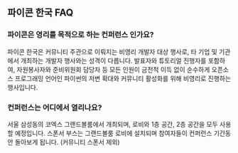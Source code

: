 ## 파이콘 한국 FAQ

### 파이콘은 영리를 목적으로 하는 컨퍼런스 인가요?
파이콘 한국은 커뮤니티 주관으로 이뤄지는 비영리 개발자 대상 행사로, 타 기업 및 기관에서 개최하는 개발자 행사와는 성격이 다릅니다. 발표자와 튜토리얼 진행자를 포함하여, 자원봉사자와 준비위원회 담당자 등 모든 인원이 금전적 이득 없이 순수하게 오픈소스 프로그래밍 언어인 파이썬의 저변 확대와 커뮤니티 활성화를 위해 비영리로 진행하는 행사입니다.

### 컨퍼런스는 어디에서 열리나요?
서울 삼성동의 코엑스 그랜드볼룸에서 개최되며, 로비와 1층 공간, 2층 공간을 모두 사용할 예정입니다.
스폰서 부스는 그랜드볼룸 로비에 설치되며 참여자들이 컨퍼런스 기간동안 돌아보게 됩니다. (커뮤니티 스폰서 제외)